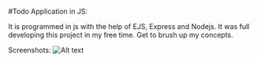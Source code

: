 #Todo Application in JS:

It is programmed in js with the help of EJS, Express and Nodejs. It was full developing this project in my free time. Get to brush up my concepts.

Screenshots:
![Alt text](image.png)